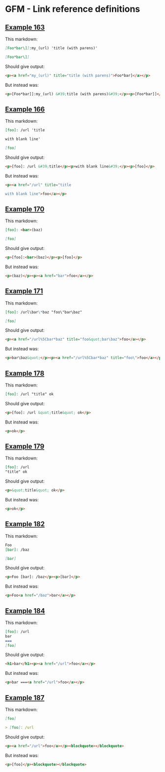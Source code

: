 # GFM - Link reference definitions

## [Example 163](https://spec.commonmark.org/0.29/#example-163)

This markdown:

````````````markdown
[Foo*bar\]]:my_(url) 'title (with parens)'

[Foo*bar\]]

````````````

Should give output:

````````````html
<p><a href="my_(url)" title="title (with parens)">Foo*bar]</a></p>
````````````

But instead was:

````````````html
<p>[Foo*bar]]:my_(url) &#39;title (with parens)&#39;</p><p>[Foo*bar]]</p>
````````````
## [Example 166](https://spec.commonmark.org/0.29/#example-166)

This markdown:

````````````markdown
[foo]: /url 'title

with blank line'

[foo]

````````````

Should give output:

````````````html
<p>[foo]: /url &#39;title</p><p>with blank line&#39;</p><p>[foo]</p>
````````````

But instead was:

````````````html
<p><a href="/url" title="title

with blank line">foo</a></p>
````````````
## [Example 170](https://spec.commonmark.org/0.29/#example-170)

This markdown:

````````````markdown
[foo]: <bar>(baz)

[foo]

````````````

Should give output:

````````````html
<p>[foo]:<bar>(baz)</p><p>[foo]</p>
````````````

But instead was:

````````````html
<p>(baz)</p><p><a href="bar">foo</a></p>
````````````
## [Example 171](https://spec.commonmark.org/0.29/#example-171)

This markdown:

````````````markdown
[foo]: /url\bar\*baz "foo\"bar\baz"

[foo]

````````````

Should give output:

````````````html
<p><a href="/url%5Cbar*baz" title="foo&quot;bar\baz">foo</a></p>
````````````

But instead was:

````````````html
<p>bar\baz&quot;</p><p><a href="/url%5Cbar*baz" title="foo\">foo</a></p>
````````````
## [Example 178](https://spec.commonmark.org/0.29/#example-178)

This markdown:

````````````markdown
[foo]: /url "title" ok

````````````

Should give output:

````````````html
<p>[foo]: /url &quot;title&quot; ok</p>
````````````

But instead was:

````````````html
<p>ok</p>
````````````
## [Example 179](https://spec.commonmark.org/0.29/#example-179)

This markdown:

````````````markdown
[foo]: /url
"title" ok

````````````

Should give output:

````````````html
<p>&quot;title&quot; ok</p>
````````````

But instead was:

````````````html
<p>ok</p>
````````````
## [Example 182](https://spec.commonmark.org/0.29/#example-182)

This markdown:

````````````markdown
Foo
[bar]: /baz

[bar]

````````````

Should give output:

````````````html
<p>Foo [bar]: /baz</p><p>[bar]</p>
````````````

But instead was:

````````````html
<p>Foo<a href="/baz">bar</a></p>
````````````
## [Example 184](https://spec.commonmark.org/0.29/#example-184)

This markdown:

````````````markdown
[foo]: /url
bar
===
[foo]

````````````

Should give output:

````````````html
<h1>bar</h1><p><a href="/url">foo</a></p>
````````````

But instead was:

````````````html
<p>bar ===<a href="/url">foo</a></p>
````````````
## [Example 187](https://spec.commonmark.org/0.29/#example-187)

This markdown:

````````````markdown
[foo]

> [foo]: /url

````````````

Should give output:

````````````html
<p><a href="/url">foo</a></p><blockquote></blockquote>
````````````

But instead was:

````````````html
<p>[foo]</p><blockquote></blockquote>
````````````
